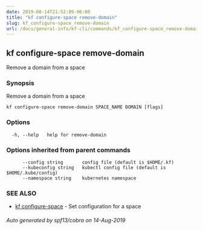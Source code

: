 ```yaml
---
date: 2019-08-14T21:52:09-06:00
title: "kf configure-space remove-domain"
slug: kf_configure-space_remove-domain
url: /docs/general-info/kf-cli/commands/kf_configure-space_remove-domain/
---
```

## kf configure-space remove-domain

Remove a domain from a space

### Synopsis

Remove a domain from a space

```
kf configure-space remove-domain SPACE_NAME DOMAIN [flags]
```

### Options

```
  -h, --help   help for remove-domain
```

### Options inherited from parent commands

```
      --config string       config file (default is $HOME/.kf)
      --kubeconfig string   kubectl config file (default is $HOME/.kube/config)
      --namespace string    kubernetes namespace
```

### SEE ALSO

* [kf configure-space](/docs/general-info/kf-cli/commands/kf_configure-space/)	 - Set configuration for a space

###### Auto generated by spf13/cobra on 14-Aug-2019
